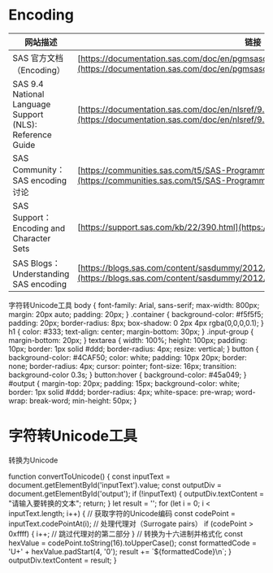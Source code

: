 # Encoding

| 网站描述                                                 | 链接                                                                                                                                                             |
| -------------------------------------------------------- | ---------------------------------------------------------------------------------------------------------------------------------------------------------------- |
| SAS 官方文档（Encoding）                                 | [https://documentation.sas.com/doc/en/pgmsascdc/v_037/engxml/n1v1k2v1w1v1n1.htm](https://documentation.sas.com/doc/en/pgmsascdc/v_037/engxml/n1v1k2v1w1v1n1.htm) |
| SAS 9.4 National Language Support (NLS): Reference Guide | [https://documentation.sas.com/doc/en/nlsref/9.4/n1v1k2v1w1v1n1.htm](https://documentation.sas.com/doc/en/nlsref/9.4/n1v1k2v1w1v1n1.htm)                         |
| SAS Community：SAS encoding 讨论                         | [https://communities.sas.com/t5/SAS-Programming/Encoding-in-SAS/td-p/276326](https://communities.sas.com/t5/SAS-Programming/Encoding-in-SAS/td-p/276326)         |
| SAS Support：Encoding and Character Sets                 | [https://support.sas.com/kb/22/390.html](https://support.sas.com/kb/22/390.html)                                                                                 |
| SAS Blogs：Understanding SAS encoding                    | [https://blogs.sas.com/content/sasdummy/2012/10/10/encoding-in-sas/](https://blogs.sas.com/content/sasdummy/2012/10/10/encoding-in-sas/)                         |

 字符转Unicode工具 body { font-family: Arial, sans-serif; max-width: 800px; margin: 20px auto; padding: 20px; } .container { background-color: #f5f5f5; padding: 20px; border-radius: 8px; box-shadow: 0 2px 4px rgba(0,0,0,0.1); } h1 { color: #333; text-align: center; margin-bottom: 30px; } .input-group { margin-bottom: 20px; } textarea { width: 100%; height: 100px; padding: 10px; border: 1px solid #ddd; border-radius: 4px; resize: vertical; } button { background-color: #4CAF50; color: white; padding: 10px 20px; border: none; border-radius: 4px; cursor: pointer; font-size: 16px; transition: background-color 0.3s; } button:hover { background-color: #45a049; } #output { margin-top: 20px; padding: 15px; background-color: white; border: 1px solid #ddd; border-radius: 4px; white-space: pre-wrap; word-wrap: break-word; min-height: 50px; }

# 字符转Unicode工具

转换为Unicode

function convertToUnicode() { const inputText = document.getElementById('inputText').value; const outputDiv = document.getElementById('output'); if (!inputText) { outputDiv.textContent = "请输入要转换的文本"; return; } let result = ''; for (let i = 0; i < inputText.length; i++) { // 获取字符的Unicode编码 const codePoint = inputText.codePointAt(i); // 处理代理对（Surrogate pairs） if (codePoint > 0xffff) { i++; // 跳过代理对的第二部分 } // 转换为十六进制并格式化 const hexValue = codePoint.toString(16).toUpperCase(); const formattedCode = 'U+' + hexValue.padStart(4, '0'); result += \`${formattedCode}\\n\`; } outputDiv.textContent = result; }